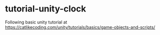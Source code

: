 # tutorial-unity-clock
Following basic unity tutorial at https://catlikecoding.com/unity/tutorials/basics/game-objects-and-scripts/
